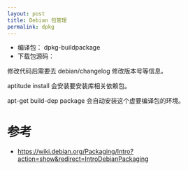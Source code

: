 ```yaml
---
layout: post
title: Debian 包管理
permalink: dpkg
---
```




- 编译包： dpkg-buildpackage
- 下载包源码：

修改代码后需要去 debian/changelog 修改版本号等信息。

aptitude install 会安装要安装库相关依赖包。

apt-get build-dep package 会自动安装这个虚要编译包的环境。
# 参考
- https://wiki.debian.org/Packaging/Intro?action=show&redirect=IntroDebianPackaging
